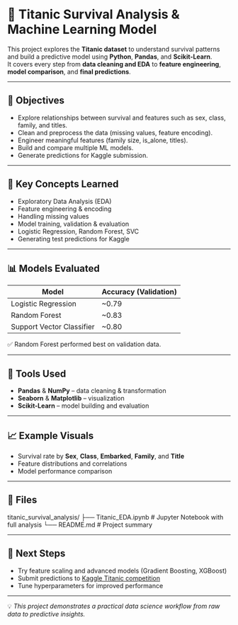 # 🚢 Titanic Survival Analysis & Machine Learning Model

This project explores the **Titanic dataset** to understand survival patterns and build a predictive model using **Python**, **Pandas**, and **Scikit-Learn**.  
It covers every step from **data cleaning and EDA** to **feature engineering**, **model comparison**, and **final predictions**.

---

## 🎯 Objectives
- Explore relationships between survival and features such as sex, class, family, and titles.
- Clean and preprocess the data (missing values, feature encoding).
- Engineer meaningful features (family size, is_alone, titles).
- Build and compare multiple ML models.
- Generate predictions for Kaggle submission.

---

## 🧠 Key Concepts Learned
- Exploratory Data Analysis (EDA)
- Feature engineering & encoding
- Handling missing values
- Model training, validation & evaluation
- Logistic Regression, Random Forest, SVC
- Generating test predictions for Kaggle

---

## 📊 Models Evaluated
| Model | Accuracy (Validation) |
|-------|------------------------|
| Logistic Regression | ~0.79 |
| Random Forest | ~0.83 |
| Support Vector Classifier | ~0.80 |

✅ Random Forest performed best on validation data.

---

## 🧰 Tools Used
- **Pandas** & **NumPy** – data cleaning & transformation  
- **Seaborn** & **Matplotlib** – visualization  
- **Scikit-Learn** – model building and evaluation

---

## 📈 Example Visuals
- Survival rate by **Sex**, **Class**, **Embarked**, **Family**, and **Title**
- Feature distributions and correlations
- Model performance comparison

---

## 🧾 Files
titanic_survival_analysis/
├── Titanic_EDA.ipynb # Jupyter Notebook with full analysis
└── README.md # Project summary


---

## 🚀 Next Steps
- Try feature scaling and advanced models (Gradient Boosting, XGBoost)
- Submit predictions to [Kaggle Titanic competition](https://www.kaggle.com/c/titanic)
- Tune hyperparameters for improved performance

---
💡 *This project demonstrates a practical data science workflow from raw data to predictive insights.*
